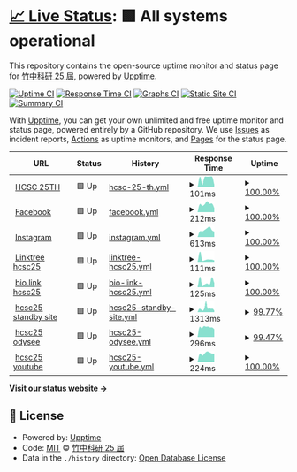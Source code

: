 # [📈 Live Status](https://hcsc-25th.github.io/upptime): <!--live status--> **🟩 All systems operational**

This repository contains the open-source uptime monitor and status page for [竹中科研 25 屆](https://hcsc-25th.github.io/), powered by [Upptime](https://github.com/upptime/upptime).

[![Uptime CI](https://github.com/hcsc-25th/upptime/workflows/Uptime%20CI/badge.svg)](https://github.com/hcsc-25th/upptime/actions?query=workflow%3A%22Uptime+CI%22)
[![Response Time CI](https://github.com/hcsc-25th/upptime/workflows/Response%20Time%20CI/badge.svg)](https://github.com/hcsc-25th/upptime/actions?query=workflow%3A%22Response+Time+CI%22)
[![Graphs CI](https://github.com/hcsc-25th/upptime/workflows/Graphs%20CI/badge.svg)](https://github.com/hcsc-25th/upptime/actions?query=workflow%3A%22Graphs+CI%22)
[![Static Site CI](https://github.com/hcsc-25th/upptime/workflows/Static%20Site%20CI/badge.svg)](https://github.com/hcsc-25th/upptime/actions?query=workflow%3A%22Static+Site+CI%22)
[![Summary CI](https://github.com/hcsc-25th/upptime/workflows/Summary%20CI/badge.svg)](https://github.com/hcsc-25th/upptime/actions?query=workflow%3A%22Summary+CI%22)

With [Upptime](https://upptime.js.org), you can get your own unlimited and free uptime monitor and status page, powered entirely by a GitHub repository. We use [Issues](https://github.com/hcsc-25th/upptime/issues) as incident reports, [Actions](https://github.com/hcsc-25th/upptime/actions) as uptime monitors, and [Pages](https://hcsc-25th.github.io/upptime) for the status page.

<!--start: status pages-->
<!-- This summary is generated by Upptime (https://github.com/upptime/upptime) -->
<!-- Do not edit this manually, your changes will be overwritten -->
<!-- prettier-ignore -->
| URL | Status | History | Response Time | Uptime |
| --- | ------ | ------- | ------------- | ------ |
| <img alt="" src="https://favicons.githubusercontent.com/hcsc-25th.github.io" height="13"> [HCSC 25TH](https://hcsc-25th.github.io/) | 🟩 Up | [hcsc-25-th.yml](https://github.com/hcsc-25th/upptime/commits/HEAD/history/hcsc-25-th.yml) | <details><summary><img alt="Response time graph" src="./graphs/hcsc-25-th/response-time-week.png" height="20"> 101ms</summary><br><a href="https://hcsc-25th.github.io/upptime/history/hcsc-25-th"><img alt="Response time 104" src="https://img.shields.io/endpoint?url=https%3A%2F%2Fraw.githubusercontent.com%2Fhcsc-25th%2Fupptime%2FHEAD%2Fapi%2Fhcsc-25-th%2Fresponse-time.json"></a><br><a href="https://hcsc-25th.github.io/upptime/history/hcsc-25-th"><img alt="24-hour response time 26" src="https://img.shields.io/endpoint?url=https%3A%2F%2Fraw.githubusercontent.com%2Fhcsc-25th%2Fupptime%2FHEAD%2Fapi%2Fhcsc-25-th%2Fresponse-time-day.json"></a><br><a href="https://hcsc-25th.github.io/upptime/history/hcsc-25-th"><img alt="7-day response time 101" src="https://img.shields.io/endpoint?url=https%3A%2F%2Fraw.githubusercontent.com%2Fhcsc-25th%2Fupptime%2FHEAD%2Fapi%2Fhcsc-25-th%2Fresponse-time-week.json"></a><br><a href="https://hcsc-25th.github.io/upptime/history/hcsc-25-th"><img alt="30-day response time 108" src="https://img.shields.io/endpoint?url=https%3A%2F%2Fraw.githubusercontent.com%2Fhcsc-25th%2Fupptime%2FHEAD%2Fapi%2Fhcsc-25-th%2Fresponse-time-month.json"></a><br><a href="https://hcsc-25th.github.io/upptime/history/hcsc-25-th"><img alt="1-year response time 104" src="https://img.shields.io/endpoint?url=https%3A%2F%2Fraw.githubusercontent.com%2Fhcsc-25th%2Fupptime%2FHEAD%2Fapi%2Fhcsc-25-th%2Fresponse-time-year.json"></a></details> | <details><summary><a href="https://hcsc-25th.github.io/upptime/history/hcsc-25-th">100.00%</a></summary><a href="https://hcsc-25th.github.io/upptime/history/hcsc-25-th"><img alt="All-time uptime 100.00%" src="https://img.shields.io/endpoint?url=https%3A%2F%2Fraw.githubusercontent.com%2Fhcsc-25th%2Fupptime%2FHEAD%2Fapi%2Fhcsc-25-th%2Fuptime.json"></a><br><a href="https://hcsc-25th.github.io/upptime/history/hcsc-25-th"><img alt="24-hour uptime 100.00%" src="https://img.shields.io/endpoint?url=https%3A%2F%2Fraw.githubusercontent.com%2Fhcsc-25th%2Fupptime%2FHEAD%2Fapi%2Fhcsc-25-th%2Fuptime-day.json"></a><br><a href="https://hcsc-25th.github.io/upptime/history/hcsc-25-th"><img alt="7-day uptime 100.00%" src="https://img.shields.io/endpoint?url=https%3A%2F%2Fraw.githubusercontent.com%2Fhcsc-25th%2Fupptime%2FHEAD%2Fapi%2Fhcsc-25-th%2Fuptime-week.json"></a><br><a href="https://hcsc-25th.github.io/upptime/history/hcsc-25-th"><img alt="30-day uptime 100.00%" src="https://img.shields.io/endpoint?url=https%3A%2F%2Fraw.githubusercontent.com%2Fhcsc-25th%2Fupptime%2FHEAD%2Fapi%2Fhcsc-25-th%2Fuptime-month.json"></a><br><a href="https://hcsc-25th.github.io/upptime/history/hcsc-25-th"><img alt="1-year uptime 100.00%" src="https://img.shields.io/endpoint?url=https%3A%2F%2Fraw.githubusercontent.com%2Fhcsc-25th%2Fupptime%2FHEAD%2Fapi%2Fhcsc-25-th%2Fuptime-year.json"></a></details>
| <img alt="" src="https://favicons.githubusercontent.com/www.facebook.com" height="13"> [Facebook](https://www.facebook.com/) | 🟩 Up | [facebook.yml](https://github.com/hcsc-25th/upptime/commits/HEAD/history/facebook.yml) | <details><summary><img alt="Response time graph" src="./graphs/facebook/response-time-week.png" height="20"> 212ms</summary><br><a href="https://hcsc-25th.github.io/upptime/history/facebook"><img alt="Response time 448" src="https://img.shields.io/endpoint?url=https%3A%2F%2Fraw.githubusercontent.com%2Fhcsc-25th%2Fupptime%2FHEAD%2Fapi%2Ffacebook%2Fresponse-time.json"></a><br><a href="https://hcsc-25th.github.io/upptime/history/facebook"><img alt="24-hour response time 248" src="https://img.shields.io/endpoint?url=https%3A%2F%2Fraw.githubusercontent.com%2Fhcsc-25th%2Fupptime%2FHEAD%2Fapi%2Ffacebook%2Fresponse-time-day.json"></a><br><a href="https://hcsc-25th.github.io/upptime/history/facebook"><img alt="7-day response time 212" src="https://img.shields.io/endpoint?url=https%3A%2F%2Fraw.githubusercontent.com%2Fhcsc-25th%2Fupptime%2FHEAD%2Fapi%2Ffacebook%2Fresponse-time-week.json"></a><br><a href="https://hcsc-25th.github.io/upptime/history/facebook"><img alt="30-day response time 265" src="https://img.shields.io/endpoint?url=https%3A%2F%2Fraw.githubusercontent.com%2Fhcsc-25th%2Fupptime%2FHEAD%2Fapi%2Ffacebook%2Fresponse-time-month.json"></a><br><a href="https://hcsc-25th.github.io/upptime/history/facebook"><img alt="1-year response time 448" src="https://img.shields.io/endpoint?url=https%3A%2F%2Fraw.githubusercontent.com%2Fhcsc-25th%2Fupptime%2FHEAD%2Fapi%2Ffacebook%2Fresponse-time-year.json"></a></details> | <details><summary><a href="https://hcsc-25th.github.io/upptime/history/facebook">100.00%</a></summary><a href="https://hcsc-25th.github.io/upptime/history/facebook"><img alt="All-time uptime 99.76%" src="https://img.shields.io/endpoint?url=https%3A%2F%2Fraw.githubusercontent.com%2Fhcsc-25th%2Fupptime%2FHEAD%2Fapi%2Ffacebook%2Fuptime.json"></a><br><a href="https://hcsc-25th.github.io/upptime/history/facebook"><img alt="24-hour uptime 100.00%" src="https://img.shields.io/endpoint?url=https%3A%2F%2Fraw.githubusercontent.com%2Fhcsc-25th%2Fupptime%2FHEAD%2Fapi%2Ffacebook%2Fuptime-day.json"></a><br><a href="https://hcsc-25th.github.io/upptime/history/facebook"><img alt="7-day uptime 100.00%" src="https://img.shields.io/endpoint?url=https%3A%2F%2Fraw.githubusercontent.com%2Fhcsc-25th%2Fupptime%2FHEAD%2Fapi%2Ffacebook%2Fuptime-week.json"></a><br><a href="https://hcsc-25th.github.io/upptime/history/facebook"><img alt="30-day uptime 100.00%" src="https://img.shields.io/endpoint?url=https%3A%2F%2Fraw.githubusercontent.com%2Fhcsc-25th%2Fupptime%2FHEAD%2Fapi%2Ffacebook%2Fuptime-month.json"></a><br><a href="https://hcsc-25th.github.io/upptime/history/facebook"><img alt="1-year uptime 99.76%" src="https://img.shields.io/endpoint?url=https%3A%2F%2Fraw.githubusercontent.com%2Fhcsc-25th%2Fupptime%2FHEAD%2Fapi%2Ffacebook%2Fuptime-year.json"></a></details>
| <img alt="" src="https://favicons.githubusercontent.com/www.instagram.com" height="13"> [Instagram](https://www.instagram.com/) | 🟩 Up | [instagram.yml](https://github.com/hcsc-25th/upptime/commits/HEAD/history/instagram.yml) | <details><summary><img alt="Response time graph" src="./graphs/instagram/response-time-week.png" height="20"> 613ms</summary><br><a href="https://hcsc-25th.github.io/upptime/history/instagram"><img alt="Response time 842" src="https://img.shields.io/endpoint?url=https%3A%2F%2Fraw.githubusercontent.com%2Fhcsc-25th%2Fupptime%2FHEAD%2Fapi%2Finstagram%2Fresponse-time.json"></a><br><a href="https://hcsc-25th.github.io/upptime/history/instagram"><img alt="24-hour response time 771" src="https://img.shields.io/endpoint?url=https%3A%2F%2Fraw.githubusercontent.com%2Fhcsc-25th%2Fupptime%2FHEAD%2Fapi%2Finstagram%2Fresponse-time-day.json"></a><br><a href="https://hcsc-25th.github.io/upptime/history/instagram"><img alt="7-day response time 613" src="https://img.shields.io/endpoint?url=https%3A%2F%2Fraw.githubusercontent.com%2Fhcsc-25th%2Fupptime%2FHEAD%2Fapi%2Finstagram%2Fresponse-time-week.json"></a><br><a href="https://hcsc-25th.github.io/upptime/history/instagram"><img alt="30-day response time 613" src="https://img.shields.io/endpoint?url=https%3A%2F%2Fraw.githubusercontent.com%2Fhcsc-25th%2Fupptime%2FHEAD%2Fapi%2Finstagram%2Fresponse-time-month.json"></a><br><a href="https://hcsc-25th.github.io/upptime/history/instagram"><img alt="1-year response time 842" src="https://img.shields.io/endpoint?url=https%3A%2F%2Fraw.githubusercontent.com%2Fhcsc-25th%2Fupptime%2FHEAD%2Fapi%2Finstagram%2Fresponse-time-year.json"></a></details> | <details><summary><a href="https://hcsc-25th.github.io/upptime/history/instagram">100.00%</a></summary><a href="https://hcsc-25th.github.io/upptime/history/instagram"><img alt="All-time uptime 99.76%" src="https://img.shields.io/endpoint?url=https%3A%2F%2Fraw.githubusercontent.com%2Fhcsc-25th%2Fupptime%2FHEAD%2Fapi%2Finstagram%2Fuptime.json"></a><br><a href="https://hcsc-25th.github.io/upptime/history/instagram"><img alt="24-hour uptime 100.00%" src="https://img.shields.io/endpoint?url=https%3A%2F%2Fraw.githubusercontent.com%2Fhcsc-25th%2Fupptime%2FHEAD%2Fapi%2Finstagram%2Fuptime-day.json"></a><br><a href="https://hcsc-25th.github.io/upptime/history/instagram"><img alt="7-day uptime 100.00%" src="https://img.shields.io/endpoint?url=https%3A%2F%2Fraw.githubusercontent.com%2Fhcsc-25th%2Fupptime%2FHEAD%2Fapi%2Finstagram%2Fuptime-week.json"></a><br><a href="https://hcsc-25th.github.io/upptime/history/instagram"><img alt="30-day uptime 100.00%" src="https://img.shields.io/endpoint?url=https%3A%2F%2Fraw.githubusercontent.com%2Fhcsc-25th%2Fupptime%2FHEAD%2Fapi%2Finstagram%2Fuptime-month.json"></a><br><a href="https://hcsc-25th.github.io/upptime/history/instagram"><img alt="1-year uptime 99.76%" src="https://img.shields.io/endpoint?url=https%3A%2F%2Fraw.githubusercontent.com%2Fhcsc-25th%2Fupptime%2FHEAD%2Fapi%2Finstagram%2Fuptime-year.json"></a></details>
| <img alt="" src="https://favicons.githubusercontent.com/linktr.ee" height="13"> [Linktree hcsc25](https://linktr.ee/hcsc.25th) | 🟩 Up | [linktree-hcsc25.yml](https://github.com/hcsc-25th/upptime/commits/HEAD/history/linktree-hcsc25.yml) | <details><summary><img alt="Response time graph" src="./graphs/linktree-hcsc25/response-time-week.png" height="20"> 111ms</summary><br><a href="https://hcsc-25th.github.io/upptime/history/linktree-hcsc25"><img alt="Response time 200" src="https://img.shields.io/endpoint?url=https%3A%2F%2Fraw.githubusercontent.com%2Fhcsc-25th%2Fupptime%2FHEAD%2Fapi%2Flinktree-hcsc25%2Fresponse-time.json"></a><br><a href="https://hcsc-25th.github.io/upptime/history/linktree-hcsc25"><img alt="24-hour response time 109" src="https://img.shields.io/endpoint?url=https%3A%2F%2Fraw.githubusercontent.com%2Fhcsc-25th%2Fupptime%2FHEAD%2Fapi%2Flinktree-hcsc25%2Fresponse-time-day.json"></a><br><a href="https://hcsc-25th.github.io/upptime/history/linktree-hcsc25"><img alt="7-day response time 111" src="https://img.shields.io/endpoint?url=https%3A%2F%2Fraw.githubusercontent.com%2Fhcsc-25th%2Fupptime%2FHEAD%2Fapi%2Flinktree-hcsc25%2Fresponse-time-week.json"></a><br><a href="https://hcsc-25th.github.io/upptime/history/linktree-hcsc25"><img alt="30-day response time 193" src="https://img.shields.io/endpoint?url=https%3A%2F%2Fraw.githubusercontent.com%2Fhcsc-25th%2Fupptime%2FHEAD%2Fapi%2Flinktree-hcsc25%2Fresponse-time-month.json"></a><br><a href="https://hcsc-25th.github.io/upptime/history/linktree-hcsc25"><img alt="1-year response time 200" src="https://img.shields.io/endpoint?url=https%3A%2F%2Fraw.githubusercontent.com%2Fhcsc-25th%2Fupptime%2FHEAD%2Fapi%2Flinktree-hcsc25%2Fresponse-time-year.json"></a></details> | <details><summary><a href="https://hcsc-25th.github.io/upptime/history/linktree-hcsc25">100.00%</a></summary><a href="https://hcsc-25th.github.io/upptime/history/linktree-hcsc25"><img alt="All-time uptime 100.00%" src="https://img.shields.io/endpoint?url=https%3A%2F%2Fraw.githubusercontent.com%2Fhcsc-25th%2Fupptime%2FHEAD%2Fapi%2Flinktree-hcsc25%2Fuptime.json"></a><br><a href="https://hcsc-25th.github.io/upptime/history/linktree-hcsc25"><img alt="24-hour uptime 100.00%" src="https://img.shields.io/endpoint?url=https%3A%2F%2Fraw.githubusercontent.com%2Fhcsc-25th%2Fupptime%2FHEAD%2Fapi%2Flinktree-hcsc25%2Fuptime-day.json"></a><br><a href="https://hcsc-25th.github.io/upptime/history/linktree-hcsc25"><img alt="7-day uptime 100.00%" src="https://img.shields.io/endpoint?url=https%3A%2F%2Fraw.githubusercontent.com%2Fhcsc-25th%2Fupptime%2FHEAD%2Fapi%2Flinktree-hcsc25%2Fuptime-week.json"></a><br><a href="https://hcsc-25th.github.io/upptime/history/linktree-hcsc25"><img alt="30-day uptime 100.00%" src="https://img.shields.io/endpoint?url=https%3A%2F%2Fraw.githubusercontent.com%2Fhcsc-25th%2Fupptime%2FHEAD%2Fapi%2Flinktree-hcsc25%2Fuptime-month.json"></a><br><a href="https://hcsc-25th.github.io/upptime/history/linktree-hcsc25"><img alt="1-year uptime 100.00%" src="https://img.shields.io/endpoint?url=https%3A%2F%2Fraw.githubusercontent.com%2Fhcsc-25th%2Fupptime%2FHEAD%2Fapi%2Flinktree-hcsc25%2Fuptime-year.json"></a></details>
| <img alt="" src="https://favicons.githubusercontent.com/hcsc_25th.bio.link" height="13"> [bio.link hcsc25](https://hcsc_25th.bio.link/) | 🟩 Up | [bio-link-hcsc25.yml](https://github.com/hcsc-25th/upptime/commits/HEAD/history/bio-link-hcsc25.yml) | <details><summary><img alt="Response time graph" src="./graphs/bio-link-hcsc25/response-time-week.png" height="20"> 125ms</summary><br><a href="https://hcsc-25th.github.io/upptime/history/bio-link-hcsc25"><img alt="Response time 167" src="https://img.shields.io/endpoint?url=https%3A%2F%2Fraw.githubusercontent.com%2Fhcsc-25th%2Fupptime%2FHEAD%2Fapi%2Fbio-link-hcsc25%2Fresponse-time.json"></a><br><a href="https://hcsc-25th.github.io/upptime/history/bio-link-hcsc25"><img alt="24-hour response time 40" src="https://img.shields.io/endpoint?url=https%3A%2F%2Fraw.githubusercontent.com%2Fhcsc-25th%2Fupptime%2FHEAD%2Fapi%2Fbio-link-hcsc25%2Fresponse-time-day.json"></a><br><a href="https://hcsc-25th.github.io/upptime/history/bio-link-hcsc25"><img alt="7-day response time 125" src="https://img.shields.io/endpoint?url=https%3A%2F%2Fraw.githubusercontent.com%2Fhcsc-25th%2Fupptime%2FHEAD%2Fapi%2Fbio-link-hcsc25%2Fresponse-time-week.json"></a><br><a href="https://hcsc-25th.github.io/upptime/history/bio-link-hcsc25"><img alt="30-day response time 153" src="https://img.shields.io/endpoint?url=https%3A%2F%2Fraw.githubusercontent.com%2Fhcsc-25th%2Fupptime%2FHEAD%2Fapi%2Fbio-link-hcsc25%2Fresponse-time-month.json"></a><br><a href="https://hcsc-25th.github.io/upptime/history/bio-link-hcsc25"><img alt="1-year response time 167" src="https://img.shields.io/endpoint?url=https%3A%2F%2Fraw.githubusercontent.com%2Fhcsc-25th%2Fupptime%2FHEAD%2Fapi%2Fbio-link-hcsc25%2Fresponse-time-year.json"></a></details> | <details><summary><a href="https://hcsc-25th.github.io/upptime/history/bio-link-hcsc25">100.00%</a></summary><a href="https://hcsc-25th.github.io/upptime/history/bio-link-hcsc25"><img alt="All-time uptime 99.99%" src="https://img.shields.io/endpoint?url=https%3A%2F%2Fraw.githubusercontent.com%2Fhcsc-25th%2Fupptime%2FHEAD%2Fapi%2Fbio-link-hcsc25%2Fuptime.json"></a><br><a href="https://hcsc-25th.github.io/upptime/history/bio-link-hcsc25"><img alt="24-hour uptime 100.00%" src="https://img.shields.io/endpoint?url=https%3A%2F%2Fraw.githubusercontent.com%2Fhcsc-25th%2Fupptime%2FHEAD%2Fapi%2Fbio-link-hcsc25%2Fuptime-day.json"></a><br><a href="https://hcsc-25th.github.io/upptime/history/bio-link-hcsc25"><img alt="7-day uptime 100.00%" src="https://img.shields.io/endpoint?url=https%3A%2F%2Fraw.githubusercontent.com%2Fhcsc-25th%2Fupptime%2FHEAD%2Fapi%2Fbio-link-hcsc25%2Fuptime-week.json"></a><br><a href="https://hcsc-25th.github.io/upptime/history/bio-link-hcsc25"><img alt="30-day uptime 100.00%" src="https://img.shields.io/endpoint?url=https%3A%2F%2Fraw.githubusercontent.com%2Fhcsc-25th%2Fupptime%2FHEAD%2Fapi%2Fbio-link-hcsc25%2Fuptime-month.json"></a><br><a href="https://hcsc-25th.github.io/upptime/history/bio-link-hcsc25"><img alt="1-year uptime 99.99%" src="https://img.shields.io/endpoint?url=https%3A%2F%2Fraw.githubusercontent.com%2Fhcsc-25th%2Fupptime%2FHEAD%2Fapi%2Fbio-link-hcsc25%2Fuptime-year.json"></a></details>
| <img alt="" src="https://favicons.githubusercontent.com/hcsc-25th.codeberg.page" height="13"> [hcsc25 standby site](https://hcsc-25th.codeberg.page/) | 🟩 Up | [hcsc25-standby-site.yml](https://github.com/hcsc-25th/upptime/commits/HEAD/history/hcsc25-standby-site.yml) | <details><summary><img alt="Response time graph" src="./graphs/hcsc25-standby-site/response-time-week.png" height="20"> 1313ms</summary><br><a href="https://hcsc-25th.github.io/upptime/history/hcsc25-standby-site"><img alt="Response time 778" src="https://img.shields.io/endpoint?url=https%3A%2F%2Fraw.githubusercontent.com%2Fhcsc-25th%2Fupptime%2FHEAD%2Fapi%2Fhcsc25-standby-site%2Fresponse-time.json"></a><br><a href="https://hcsc-25th.github.io/upptime/history/hcsc25-standby-site"><img alt="24-hour response time 818" src="https://img.shields.io/endpoint?url=https%3A%2F%2Fraw.githubusercontent.com%2Fhcsc-25th%2Fupptime%2FHEAD%2Fapi%2Fhcsc25-standby-site%2Fresponse-time-day.json"></a><br><a href="https://hcsc-25th.github.io/upptime/history/hcsc25-standby-site"><img alt="7-day response time 1313" src="https://img.shields.io/endpoint?url=https%3A%2F%2Fraw.githubusercontent.com%2Fhcsc-25th%2Fupptime%2FHEAD%2Fapi%2Fhcsc25-standby-site%2Fresponse-time-week.json"></a><br><a href="https://hcsc-25th.github.io/upptime/history/hcsc25-standby-site"><img alt="30-day response time 928" src="https://img.shields.io/endpoint?url=https%3A%2F%2Fraw.githubusercontent.com%2Fhcsc-25th%2Fupptime%2FHEAD%2Fapi%2Fhcsc25-standby-site%2Fresponse-time-month.json"></a><br><a href="https://hcsc-25th.github.io/upptime/history/hcsc25-standby-site"><img alt="1-year response time 778" src="https://img.shields.io/endpoint?url=https%3A%2F%2Fraw.githubusercontent.com%2Fhcsc-25th%2Fupptime%2FHEAD%2Fapi%2Fhcsc25-standby-site%2Fresponse-time-year.json"></a></details> | <details><summary><a href="https://hcsc-25th.github.io/upptime/history/hcsc25-standby-site">99.77%</a></summary><a href="https://hcsc-25th.github.io/upptime/history/hcsc25-standby-site"><img alt="All-time uptime 99.90%" src="https://img.shields.io/endpoint?url=https%3A%2F%2Fraw.githubusercontent.com%2Fhcsc-25th%2Fupptime%2FHEAD%2Fapi%2Fhcsc25-standby-site%2Fuptime.json"></a><br><a href="https://hcsc-25th.github.io/upptime/history/hcsc25-standby-site"><img alt="24-hour uptime 100.00%" src="https://img.shields.io/endpoint?url=https%3A%2F%2Fraw.githubusercontent.com%2Fhcsc-25th%2Fupptime%2FHEAD%2Fapi%2Fhcsc25-standby-site%2Fuptime-day.json"></a><br><a href="https://hcsc-25th.github.io/upptime/history/hcsc25-standby-site"><img alt="7-day uptime 99.77%" src="https://img.shields.io/endpoint?url=https%3A%2F%2Fraw.githubusercontent.com%2Fhcsc-25th%2Fupptime%2FHEAD%2Fapi%2Fhcsc25-standby-site%2Fuptime-week.json"></a><br><a href="https://hcsc-25th.github.io/upptime/history/hcsc25-standby-site"><img alt="30-day uptime 99.74%" src="https://img.shields.io/endpoint?url=https%3A%2F%2Fraw.githubusercontent.com%2Fhcsc-25th%2Fupptime%2FHEAD%2Fapi%2Fhcsc25-standby-site%2Fuptime-month.json"></a><br><a href="https://hcsc-25th.github.io/upptime/history/hcsc25-standby-site"><img alt="1-year uptime 99.90%" src="https://img.shields.io/endpoint?url=https%3A%2F%2Fraw.githubusercontent.com%2Fhcsc-25th%2Fupptime%2FHEAD%2Fapi%2Fhcsc25-standby-site%2Fuptime-year.json"></a></details>
| <img alt="" src="https://favicons.githubusercontent.com/odysee.com" height="13"> [hcsc25 odysee](https://odysee.com/@hcsc-25th:e) | 🟩 Up | [hcsc25-odysee.yml](https://github.com/hcsc-25th/upptime/commits/HEAD/history/hcsc25-odysee.yml) | <details><summary><img alt="Response time graph" src="./graphs/hcsc25-odysee/response-time-week.png" height="20"> 296ms</summary><br><a href="https://hcsc-25th.github.io/upptime/history/hcsc25-odysee"><img alt="Response time 696" src="https://img.shields.io/endpoint?url=https%3A%2F%2Fraw.githubusercontent.com%2Fhcsc-25th%2Fupptime%2FHEAD%2Fapi%2Fhcsc25-odysee%2Fresponse-time.json"></a><br><a href="https://hcsc-25th.github.io/upptime/history/hcsc25-odysee"><img alt="24-hour response time 279" src="https://img.shields.io/endpoint?url=https%3A%2F%2Fraw.githubusercontent.com%2Fhcsc-25th%2Fupptime%2FHEAD%2Fapi%2Fhcsc25-odysee%2Fresponse-time-day.json"></a><br><a href="https://hcsc-25th.github.io/upptime/history/hcsc25-odysee"><img alt="7-day response time 296" src="https://img.shields.io/endpoint?url=https%3A%2F%2Fraw.githubusercontent.com%2Fhcsc-25th%2Fupptime%2FHEAD%2Fapi%2Fhcsc25-odysee%2Fresponse-time-week.json"></a><br><a href="https://hcsc-25th.github.io/upptime/history/hcsc25-odysee"><img alt="30-day response time 323" src="https://img.shields.io/endpoint?url=https%3A%2F%2Fraw.githubusercontent.com%2Fhcsc-25th%2Fupptime%2FHEAD%2Fapi%2Fhcsc25-odysee%2Fresponse-time-month.json"></a><br><a href="https://hcsc-25th.github.io/upptime/history/hcsc25-odysee"><img alt="1-year response time 696" src="https://img.shields.io/endpoint?url=https%3A%2F%2Fraw.githubusercontent.com%2Fhcsc-25th%2Fupptime%2FHEAD%2Fapi%2Fhcsc25-odysee%2Fresponse-time-year.json"></a></details> | <details><summary><a href="https://hcsc-25th.github.io/upptime/history/hcsc25-odysee">99.47%</a></summary><a href="https://hcsc-25th.github.io/upptime/history/hcsc25-odysee"><img alt="All-time uptime 99.79%" src="https://img.shields.io/endpoint?url=https%3A%2F%2Fraw.githubusercontent.com%2Fhcsc-25th%2Fupptime%2FHEAD%2Fapi%2Fhcsc25-odysee%2Fuptime.json"></a><br><a href="https://hcsc-25th.github.io/upptime/history/hcsc25-odysee"><img alt="24-hour uptime 100.00%" src="https://img.shields.io/endpoint?url=https%3A%2F%2Fraw.githubusercontent.com%2Fhcsc-25th%2Fupptime%2FHEAD%2Fapi%2Fhcsc25-odysee%2Fuptime-day.json"></a><br><a href="https://hcsc-25th.github.io/upptime/history/hcsc25-odysee"><img alt="7-day uptime 99.47%" src="https://img.shields.io/endpoint?url=https%3A%2F%2Fraw.githubusercontent.com%2Fhcsc-25th%2Fupptime%2FHEAD%2Fapi%2Fhcsc25-odysee%2Fuptime-week.json"></a><br><a href="https://hcsc-25th.github.io/upptime/history/hcsc25-odysee"><img alt="30-day uptime 99.88%" src="https://img.shields.io/endpoint?url=https%3A%2F%2Fraw.githubusercontent.com%2Fhcsc-25th%2Fupptime%2FHEAD%2Fapi%2Fhcsc25-odysee%2Fuptime-month.json"></a><br><a href="https://hcsc-25th.github.io/upptime/history/hcsc25-odysee"><img alt="1-year uptime 99.79%" src="https://img.shields.io/endpoint?url=https%3A%2F%2Fraw.githubusercontent.com%2Fhcsc-25th%2Fupptime%2FHEAD%2Fapi%2Fhcsc25-odysee%2Fuptime-year.json"></a></details>
| <img alt="" src="https://favicons.githubusercontent.com/www.youtube.com" height="13"> [hcsc25 youtube](https://www.youtube.com/channel/UCWjF0P7tWPG4x5DjNxPuuNQ) | 🟩 Up | [hcsc25-youtube.yml](https://github.com/hcsc-25th/upptime/commits/HEAD/history/hcsc25-youtube.yml) | <details><summary><img alt="Response time graph" src="./graphs/hcsc25-youtube/response-time-week.png" height="20"> 224ms</summary><br><a href="https://hcsc-25th.github.io/upptime/history/hcsc25-youtube"><img alt="Response time 209" src="https://img.shields.io/endpoint?url=https%3A%2F%2Fraw.githubusercontent.com%2Fhcsc-25th%2Fupptime%2FHEAD%2Fapi%2Fhcsc25-youtube%2Fresponse-time.json"></a><br><a href="https://hcsc-25th.github.io/upptime/history/hcsc25-youtube"><img alt="24-hour response time 203" src="https://img.shields.io/endpoint?url=https%3A%2F%2Fraw.githubusercontent.com%2Fhcsc-25th%2Fupptime%2FHEAD%2Fapi%2Fhcsc25-youtube%2Fresponse-time-day.json"></a><br><a href="https://hcsc-25th.github.io/upptime/history/hcsc25-youtube"><img alt="7-day response time 224" src="https://img.shields.io/endpoint?url=https%3A%2F%2Fraw.githubusercontent.com%2Fhcsc-25th%2Fupptime%2FHEAD%2Fapi%2Fhcsc25-youtube%2Fresponse-time-week.json"></a><br><a href="https://hcsc-25th.github.io/upptime/history/hcsc25-youtube"><img alt="30-day response time 226" src="https://img.shields.io/endpoint?url=https%3A%2F%2Fraw.githubusercontent.com%2Fhcsc-25th%2Fupptime%2FHEAD%2Fapi%2Fhcsc25-youtube%2Fresponse-time-month.json"></a><br><a href="https://hcsc-25th.github.io/upptime/history/hcsc25-youtube"><img alt="1-year response time 209" src="https://img.shields.io/endpoint?url=https%3A%2F%2Fraw.githubusercontent.com%2Fhcsc-25th%2Fupptime%2FHEAD%2Fapi%2Fhcsc25-youtube%2Fresponse-time-year.json"></a></details> | <details><summary><a href="https://hcsc-25th.github.io/upptime/history/hcsc25-youtube">100.00%</a></summary><a href="https://hcsc-25th.github.io/upptime/history/hcsc25-youtube"><img alt="All-time uptime 100.00%" src="https://img.shields.io/endpoint?url=https%3A%2F%2Fraw.githubusercontent.com%2Fhcsc-25th%2Fupptime%2FHEAD%2Fapi%2Fhcsc25-youtube%2Fuptime.json"></a><br><a href="https://hcsc-25th.github.io/upptime/history/hcsc25-youtube"><img alt="24-hour uptime 100.00%" src="https://img.shields.io/endpoint?url=https%3A%2F%2Fraw.githubusercontent.com%2Fhcsc-25th%2Fupptime%2FHEAD%2Fapi%2Fhcsc25-youtube%2Fuptime-day.json"></a><br><a href="https://hcsc-25th.github.io/upptime/history/hcsc25-youtube"><img alt="7-day uptime 100.00%" src="https://img.shields.io/endpoint?url=https%3A%2F%2Fraw.githubusercontent.com%2Fhcsc-25th%2Fupptime%2FHEAD%2Fapi%2Fhcsc25-youtube%2Fuptime-week.json"></a><br><a href="https://hcsc-25th.github.io/upptime/history/hcsc25-youtube"><img alt="30-day uptime 100.00%" src="https://img.shields.io/endpoint?url=https%3A%2F%2Fraw.githubusercontent.com%2Fhcsc-25th%2Fupptime%2FHEAD%2Fapi%2Fhcsc25-youtube%2Fuptime-month.json"></a><br><a href="https://hcsc-25th.github.io/upptime/history/hcsc25-youtube"><img alt="1-year uptime 100.00%" src="https://img.shields.io/endpoint?url=https%3A%2F%2Fraw.githubusercontent.com%2Fhcsc-25th%2Fupptime%2FHEAD%2Fapi%2Fhcsc25-youtube%2Fuptime-year.json"></a></details>

<!--end: status pages-->

[**Visit our status website →**](https://hcsc-25th.github.io/upptime)

## 📄 License

- Powered by: [Upptime](https://github.com/upptime/upptime)
- Code: [MIT](./LICENSE) © [竹中科研 25 屆](https://hcsc-25th.github.io/)
- Data in the `./history` directory: [Open Database License](https://opendatacommons.org/licenses/odbl/1-0/)

